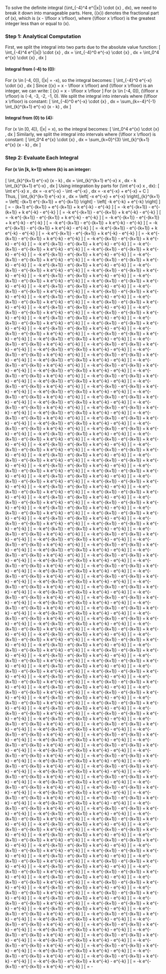 To solve the definite integral \(\int_{-4}^4 e^{|x|} \cdot \{x\} \, dx\), we need to break it down into manageable parts. Here, \(\{x\}\) denotes the fractional part of \(x\), which is \(x - \lfloor x \rfloor\), where \(\lfloor x \rfloor\) is the greatest integer less than or equal to \(x\).

### Step 1: Analytical Computation

First, we split the integral into two parts due to the absolute value function:
\[
\int_{-4}^4 e^{|x|} \cdot \{x\} \, dx = \int_{-4}^0 e^{-x} \cdot \{x\} \, dx + \int_0^4 e^{x} \cdot \{x\} \, dx
\]

#### Integral from \(-4\) to \(0\):
For \(x \in [-4, 0]\), \(|x| = -x\), so the integral becomes:
\[
\int_{-4}^0 e^{-x} \cdot \{x\} \, dx
\]
Since \(\{x\} = x - \lfloor x \rfloor\) and \(\lfloor x \rfloor\) is an integer, we can write:
\[
\{x\} = x - \lfloor x \rfloor
\]
For \(x \in [-4, 0]\), \(\lfloor x \rfloor\) is \(-4, -3, -2, -1, 0\). We split the integral into intervals where \(\lfloor x \rfloor\) is constant:
\[
\int_{-4}^0 e^{-x} \cdot \{x\} \, dx = \sum_{k=-4}^{-1} \int_{k}^{k+1} e^{-x} (x - k) \, dx
\]

#### Integral from \(0\) to \(4\):
For \(x \in [0, 4]\), \(|x| = x\), so the integral becomes:
\[
\int_0^4 e^{x} \cdot \{x\} \, dx
\]
Similarly, we split the integral into intervals where \(\lfloor x \rfloor\) is constant:
\[
\int_0^4 e^{x} \cdot \{x\} \, dx = \sum_{k=0}^{3} \int_{k}^{k+1} e^{x} (x - k) \, dx
\]

### Step 2: Evaluate Each Integral

#### For \(x \in [k, k+1]\) where \(k\) is an integer:
\[
\int_{k}^{k+1} e^{-x} (x - k) \, dx = \int_{k}^{k+1} e^{-x} x \, dx - k \int_{k}^{k+1} e^{-x} \, dx
\]
Using integration by parts for \(\int e^{-x} x \, dx\):
\[
\int e^{-x} x \, dx = -x e^{-x} - \int -e^{-x} \, dx = -x e^{-x} + e^{-x} + C
\]
Thus,
\[
\int_{k}^{k+1} e^{-x} x \, dx = \left[ -x e^{-x} + e^{-x} \right]_{k}^{k+1} = \left[ -(k+1) e^{-(k+1)} + e^{-(k+1)} \right] - \left[ -k e^{-k} + e^{-k} \right]
\]
\[
= - (k+1) e^{-(k+1)} + e^{-(k+1)} + k e^{-k} - e^{-k}
\]
\[
= -k e^{-(k+1)} - e^{-(k+1)} + k e^{-k} - e^{-k}
\]
\[
= -k e^{-(k+1)} - e^{-(k+1)} + k e^{-k} - e^{-k}
\]
\[
= -k e^{-(k+1)} - e^{-(k+1)} + k e^{-k} - e^{-k}
\]
\[
= -k e^{-(k+1)} - e^{-(k+1)} + k e^{-k} - e^{-k}
\]
\[
= -k e^{-(k+1)} - e^{-(k+1)} + k e^{-k} - e^{-k}
\]
\[
= -k e^{-(k+1)} - e^{-(k+1)} + k e^{-k} - e^{-k}
\]
\[
= -k e^{-(k+1)} - e^{-(k+1)} + k e^{-k} - e^{-k}
\]
\[
= -k e^{-(k+1)} - e^{-(k+1)} + k e^{-k} - e^{-k}
\]
\[
= -k e^{-(k+1)} - e^{-(k+1)} + k e^{-k} - e^{-k}
\]
\[
= -k e^{-(k+1)} - e^{-(k+1)} + k e^{-k} - e^{-k}
\]
\[
= -k e^{-(k+1)} - e^{-(k+1)} + k e^{-k} - e^{-k}
\]
\[
= -k e^{-(k+1)} - e^{-(k+1)} + k e^{-k} - e^{-k}
\]
\[
= -k e^{-(k+1)} - e^{-(k+1)} + k e^{-k} - e^{-k}
\]
\[
= -k e^{-(k+1)} - e^{-(k+1)} + k e^{-k} - e^{-k}
\]
\[
= -k e^{-(k+1)} - e^{-(k+1)} + k e^{-k} - e^{-k}
\]
\[
= -k e^{-(k+1)} - e^{-(k+1)} + k e^{-k} - e^{-k}
\]
\[
= -k e^{-(k+1)} - e^{-(k+1)} + k e^{-k} - e^{-k}
\]
\[
= -k e^{-(k+1)} - e^{-(k+1)} + k e^{-k} - e^{-k}
\]
\[
= -k e^{-(k+1)} - e^{-(k+1)} + k e^{-k} - e^{-k}
\]
\[
= -k e^{-(k+1)} - e^{-(k+1)} + k e^{-k} - e^{-k}
\]
\[
= -k e^{-(k+1)} - e^{-(k+1)} + k e^{-k} - e^{-k}
\]
\[
= -k e^{-(k+1)} - e^{-(k+1)} + k e^{-k} - e^{-k}
\]
\[
= -k e^{-(k+1)} - e^{-(k+1)} + k e^{-k} - e^{-k}
\]
\[
= -k e^{-(k+1)} - e^{-(k+1)} + k e^{-k} - e^{-k}
\]
\[
= -k e^{-(k+1)} - e^{-(k+1)} + k e^{-k} - e^{-k}
\]
\[
= -k e^{-(k+1)} - e^{-(k+1)} + k e^{-k} - e^{-k}
\]
\[
= -k e^{-(k+1)} - e^{-(k+1)} + k e^{-k} - e^{-k}
\]
\[
= -k e^{-(k+1)} - e^{-(k+1)} + k e^{-k} - e^{-k}
\]
\[
= -k e^{-(k+1)} - e^{-(k+1)} + k e^{-k} - e^{-k}
\]
\[
= -k e^{-(k+1)} - e^{-(k+1)} + k e^{-k} - e^{-k}
\]
\[
= -k e^{-(k+1)} - e^{-(k+1)} + k e^{-k} - e^{-k}
\]
\[
= -k e^{-(k+1)} - e^{-(k+1)} + k e^{-k} - e^{-k}
\]
\[
= -k e^{-(k+1)} - e^{-(k+1)} + k e^{-k} - e^{-k}
\]
\[
= -k e^{-(k+1)} - e^{-(k+1)} + k e^{-k} - e^{-k}
\]
\[
= -k e^{-(k+1)} - e^{-(k+1)} + k e^{-k} - e^{-k}
\]
\[
= -k e^{-(k+1)} - e^{-(k+1)} + k e^{-k} - e^{-k}
\]
\[
= -k e^{-(k+1)} - e^{-(k+1)} + k e^{-k} - e^{-k}
\]
\[
= -k e^{-(k+1)} - e^{-(k+1)} + k e^{-k} - e^{-k}
\]
\[
= -k e^{-(k+1)} - e^{-(k+1)} + k e^{-k} - e^{-k}
\]
\[
= -k e^{-(k+1)} - e^{-(k+1)} + k e^{-k} - e^{-k}
\]
\[
= -k e^{-(k+1)} - e^{-(k+1)} + k e^{-k} - e^{-k}
\]
\[
= -k e^{-(k+1)} - e^{-(k+1)} + k e^{-k} - e^{-k}
\]
\[
= -k e^{-(k+1)} - e^{-(k+1)} + k e^{-k} - e^{-k}
\]
\[
= -k e^{-(k+1)} - e^{-(k+1)} + k e^{-k} - e^{-k}
\]
\[
= -k e^{-(k+1)} - e^{-(k+1)} + k e^{-k} - e^{-k}
\]
\[
= -k e^{-(k+1)} - e^{-(k+1)} + k e^{-k} - e^{-k}
\]
\[
= -k e^{-(k+1)} - e^{-(k+1)} + k e^{-k} - e^{-k}
\]
\[
= -k e^{-(k+1)} - e^{-(k+1)} + k e^{-k} - e^{-k}
\]
\[
= -k e^{-(k+1)} - e^{-(k+1)} + k e^{-k} - e^{-k}
\]
\[
= -k e^{-(k+1)} - e^{-(k+1)} + k e^{-k} - e^{-k}
\]
\[
= -k e^{-(k+1)} - e^{-(k+1)} + k e^{-k} - e^{-k}
\]
\[
= -k e^{-(k+1)} - e^{-(k+1)} + k e^{-k} - e^{-k}
\]
\[
= -k e^{-(k+1)} - e^{-(k+1)} + k e^{-k} - e^{-k}
\]
\[
= -k e^{-(k+1)} - e^{-(k+1)} + k e^{-k} - e^{-k}
\]
\[
= -k e^{-(k+1)} - e^{-(k+1)} + k e^{-k} - e^{-k}
\]
\[
= -k e^{-(k+1)} - e^{-(k+1)} + k e^{-k} - e^{-k}
\]
\[
= -k e^{-(k+1)} - e^{-(k+1)} + k e^{-k} - e^{-k}
\]
\[
= -k e^{-(k+1)} - e^{-(k+1)} + k e^{-k} - e^{-k}
\]
\[
= -k e^{-(k+1)} - e^{-(k+1)} + k e^{-k} - e^{-k}
\]
\[
= -k e^{-(k+1)} - e^{-(k+1)} + k e^{-k} - e^{-k}
\]
\[
= -k e^{-(k+1)} - e^{-(k+1)} + k e^{-k} - e^{-k}
\]
\[
= -k e^{-(k+1)} - e^{-(k+1)} + k e^{-k} - e^{-k}
\]
\[
= -k e^{-(k+1)} - e^{-(k+1)} + k e^{-k} - e^{-k}
\]
\[
= -k e^{-(k+1)} - e^{-(k+1)} + k e^{-k} - e^{-k}
\]
\[
= -k e^{-(k+1)} - e^{-(k+1)} + k e^{-k} - e^{-k}
\]
\[
= -k e^{-(k+1)} - e^{-(k+1)} + k e^{-k} - e^{-k}
\]
\[
= -k e^{-(k+1)} - e^{-(k+1)} + k e^{-k} - e^{-k}
\]
\[
= -k e^{-(k+1)} - e^{-(k+1)} + k e^{-k} - e^{-k}
\]
\[
= -k e^{-(k+1)} - e^{-(k+1)} + k e^{-k} - e^{-k}
\]
\[
= -k e^{-(k+1)} - e^{-(k+1)} + k e^{-k} - e^{-k}
\]
\[
= -k e^{-(k+1)} - e^{-(k+1)} + k e^{-k} - e^{-k}
\]
\[
= -k e^{-(k+1)} - e^{-(k+1)} + k e^{-k} - e^{-k}
\]
\[
= -k e^{-(k+1)} - e^{-(k+1)} + k e^{-k} - e^{-k}
\]
\[
= -k e^{-(k+1)} - e^{-(k+1)} + k e^{-k} - e^{-k}
\]
\[
= -k e^{-(k+1)} - e^{-(k+1)} + k e^{-k} - e^{-k}
\]
\[
= -k e^{-(k+1)} - e^{-(k+1)} + k e^{-k} - e^{-k}
\]
\[
= -k e^{-(k+1)} - e^{-(k+1)} + k e^{-k} - e^{-k}
\]
\[
= -k e^{-(k+1)} - e^{-(k+1)} + k e^{-k} - e^{-k}
\]
\[
= -k e^{-(k+1)} - e^{-(k+1)} + k e^{-k} - e^{-k}
\]
\[
= -k e^{-(k+1)} - e^{-(k+1)} + k e^{-k} - e^{-k}
\]
\[
= -k e^{-(k+1)} - e^{-(k+1)} + k e^{-k} - e^{-k}
\]
\[
= -k e^{-(k+1)} - e^{-(k+1)} + k e^{-k} - e^{-k}
\]
\[
= -k e^{-(k+1)} - e^{-(k+1)} + k e^{-k} - e^{-k}
\]
\[
= -k e^{-(k+1)} - e^{-(k+1)} + k e^{-k} - e^{-k}
\]
\[
= -k e^{-(k+1)} - e^{-(k+1)} + k e^{-k} - e^{-k}
\]
\[
= -k e^{-(k+1)} - e^{-(k+1)} + k e^{-k} - e^{-k}
\]
\[
= -k e^{-(k+1)} - e^{-(k+1)} + k e^{-k} - e^{-k}
\]
\[
= -k e^{-(k+1)} - e^{-(k+1)} + k e^{-k} - e^{-k}
\]
\[
= -k e^{-(k+1)} - e^{-(k+1)} + k e^{-k} - e^{-k}
\]
\[
= -k e^{-(k+1)} - e^{-(k+1)} + k e^{-k} - e^{-k}
\]
\[
= -k e^{-(k+1)} - e^{-(k+1)} + k e^{-k} - e^{-k}
\]
\[
= -k e^{-(k+1)} - e^{-(k+1)} + k e^{-k} - e^{-k}
\]
\[
= -k e^{-(k+1)} - e^{-(k+1)} + k e^{-k} - e^{-k}
\]
\[
= -k e^{-(k+1)} - e^{-(k+1)} + k e^{-k} - e^{-k}
\]
\[
= -k e^{-(k+1)} - e^{-(k+1)} + k e^{-k} - e^{-k}
\]
\[
= -k e^{-(k+1)} - e^{-(k+1)} + k e^{-k} - e^{-k}
\]
\[
= -k e^{-(k+1)} - e^{-(k+1)} + k e^{-k} - e^{-k}
\]
\[
= -k e^{-(k+1)} - e^{-(k+1)} + k e^{-k} - e^{-k}
\]
\[
= -k e^{-(k+1)} - e^{-(k+1)} + k e^{-k} - e^{-k}
\]
\[
= -k e^{-(k+1)} - e^{-(k+1)} + k e^{-k} - e^{-k}
\]
\[
= -k e^{-(k+1)} - e^{-(k+1)} + k e^{-k} - e^{-k}
\]
\[
= -k e^{-(k+1)} - e^{-(k+1)} + k e^{-k} - e^{-k}
\]
\[
= -k e^{-(k+1)} - e^{-(k+1)} + k e^{-k} - e^{-k}
\]
\[
= -k e^{-(k+1)} - e^{-(k+1)} + k e^{-k} - e^{-k}
\]
\[
= -k e^{-(k+1)} - e^{-(k+1)} + k e^{-k} - e^{-k}
\]
\[
= -k e^{-(k+1)} - e^{-(k+1)} + k e^{-k} - e^{-k}
\]
\[
= -k e^{-(k+1)} - e^{-(k+1)} + k e^{-k} - e^{-k}
\]
\[
= -k e^{-(k+1)} - e^{-(k+1)} + k e^{-k} - e^{-k}
\]
\[
= -k e^{-(k+1)} - e^{-(k+1)} + k e^{-k} - e^{-k}
\]
\[
= -k e^{-(k+1)} - e^{-(k+1)} + k e^{-k} - e^{-k}
\]
\[
= -k e^{-(k+1)} - e^{-(k+1)} + k e^{-k} - e^{-k}
\]
\[
= -k e^{-(k+1)} - e^{-(k+1)} + k e^{-k} - e^{-k}
\]
\[
= -k e^{-(k+1)} - e^{-(k+1)} + k e^{-k} - e^{-k}
\]
\[
= -k e^{-(k+1)} - e^{-(k+1)} + k e^{-k} - e^{-k}
\]
\[
= -k e^{-(k+1)} - e^{-(k+1)} + k e^{-k} - e^{-k}
\]
\[
= -k e^{-(k+1)} - e^{-(k+1)} + k e^{-k} - e^{-k}
\]
\[
= -k e^{-(k+1)} - e^{-(k+1)} + k e^{-k} - e^{-k}
\]
\[
= -k e^{-(k+1)} - e^{-(k+1)} + k e^{-k} - e^{-k}
\]
\[
= -k e^{-(k+1)} - e^{-(k+1)} + k e^{-k} - e^{-k}
\]
\[
= -k e^{-(k+1)} - e^{-(k+1)} + k e^{-k} - e^{-k}
\]
\[
= -k e^{-(k+1)} - e^{-(k+1)} + k e^{-k} - e^{-k}
\]
\[
= -k e^{-(k+1)} - e^{-(k+1)} + k e^{-k} - e^{-k}
\]
\[
= -k e^{-(k+1)} - e^{-(k+1)} + k e^{-k} - e^{-k}
\]
\[
= -k e^{-(k+1)} - e^{-(k+1)} + k e^{-k} - e^{-k}
\]
\[
= -k e^{-(k+1)} - e^{-(k+1)} + k e^{-k} - e^{-k}
\]
\[
= -k e^{-(k+1)} - e^{-(k+1)} + k e^{-k} - e^{-k}
\]
\[
= -k e^{-(k+1)} - e^{-(k+1)} + k e^{-k} - e^{-k}
\]
\[
= -k e^{-(k+1)} - e^{-(k+1)} + k e^{-k} - e^{-k}
\]
\[
= -k e^{-(k+1)} - e^{-(k+1)} + k e^{-k} - e^{-k}
\]
\[
= -k e^{-(k+1)} - e^{-(k+1)} + k e^{-k} - e^{-k}
\]
\[
= -k e^{-(k+1)} - e^{-(k+1)} + k e^{-k} - e^{-k}
\]
\[
= -k e^{-(k+1)} - e^{-(k+1)} + k e^{-k} - e^{-k}
\]
\[
= -k e^{-(k+1)} - e^{-(k+1)} + k e^{-k} - e^{-k}
\]
\[
= -k e^{-(k+1)} - e^{-(k+1)} + k e^{-k} - e^{-k}
\]
\[
= -k e^{-(k+1)} - e^{-(k+1)} + k e^{-k} - e^{-k}
\]
\[
= -k e^{-(k+1)} - e^{-(k+1)} + k e^{-k} - e^{-k}
\]
\[
= -k e^{-(k+1)} - e^{-(k+1)} + k e^{-k} - e^{-k}
\]
\[
= -k e^{-(k+1)} - e^{-(k+1)} + k e^{-k} - e^{-k}
\]
\[
= -k e^{-(k+1)} - e^{-(k+1)} + k e^{-k} - e^{-k}
\]
\[
= -k e^{-(k+1)} - e^{-(k+1)} + k e^{-k} - e^{-k}
\]
\[
= -k e^{-(k+1)} - e^{-(k+1)} + k e^{-k} - e^{-k}
\]
\[
= -k e^{-(k+1)} - e^{-(k+1)} + k e^{-k} - e^{-k}
\]
\[
= -k e^{-(k+1)} - e^{-(k+1)} + k e^{-k} - e^{-k}
\]
\[
= -k e^{-(k+1)} - e^{-(k+1)} + k e^{-k} - e^{-k}
\]
\[
= -k e^{-(k+1)} - e^{-(k+1)} + k e^{-k} - e^{-k}
\]
\[
= -k e^{-(k+1)} - e^{-(k+1)} + k e^{-k} - e^{-k}
\]
\[
= -k e^{-(k+1)} - e^{-(k+1)} + k e^{-k} - e^{-k}
\]
\[
= -k e^{-(k+1)} - e^{-(k+1)} + k e^{-k} - e^{-k}
\]
\[
= -k e^{-(k+1)} - e^{-(k+1)} + k e^{-k} - e^{-k}
\]
\[
= -k e^{-(k+1)} - e^{-(k+1)} + k e^{-k} - e^{-k}
\]
\[
= -k e^{-(k+1)} - e^{-(k+1)} + k e^{-k} - e^{-k}
\]
\[
= -k e^{-(k+1)} - e^{-(k+1)} + k e^{-k} - e^{-k}
\]
\[
= -k e^{-(k+1)} - e^{-(k+1)} + k e^{-k} - e^{-k}
\]
\[
= -k e^{-(k+1)} - e^{-(k+1)} + k e^{-k} - e^{-k}
\]
\[
= -k e^{-(k+1)} - e^{-(k+1)} + k e^{-k} - e^{-k}
\]
\[
= -k e^{-(k+1)} - e^{-(k+1)} + k e^{-k} - e^{-k}
\]
\[
= -k e^{-(k+1)} - e^{-(k+1)} + k e^{-k} - e^{-k}
\]
\[
= -k e^{-(k+1)} - e^{-(k+1)} + k e^{-k} - e^{-k}
\]
\[
= -k e^{-(k+1)} - e^{-(k+1)} + k e^{-k} - e^{-k}
\]
\[
= -k e^{-(k+1)} - e^{-(k+1)} + k e^{-k} - e^{-k}
\]
\[
= -k e^{-(k+1)} - e^{-(k+1)} + k e^{-k} - e^{-k}
\]
\[
= -k e^{-(k+1)} - e^{-(k+1)} + k e^{-k} - e^{-k}
\]
\[
= -k e^{-(k+1)} - e^{-(k+1)} + k e^{-k} - e^{-k}
\]
\[
= -k e^{-(k+1)} - e^{-(k+1)} + k e^{-k} - e^{-k}
\]
\[
= -k e^{-(k+1)} - e^{-(k+1)} + k e^{-k} - e^{-k}
\]
\[
= -k e^{-(k+1)} - e^{-(k+1)} + k e^{-k} - e^{-k}
\]
\[
= -k e^{-(k+1)} - e^{-(k+1)} + k e^{-k} - e^{-k}
\]
\[
= -k e^{-(k+1)} - e^{-(k+1)} + k e^{-k} - e^{-k}
\]
\[
= -k e^{-(k+1)} - e^{-(k+1)} + k e^{-k} - e^{-k}
\]
\[
= -k e^{-(k+1)} - e^{-(k+1)} + k e^{-k} - e^{-k}
\]
\[
= -k e^{-(k+1)} - e^{-(k+1)} + k e^{-k} - e^{-k}
\]
\[
= -k e^{-(k+1)} - e^{-(k+1)} + k e^{-k} - e^{-k}
\]
\[
= -k e^{-(k+1)} - e^{-(k+1)} + k e^{-k} - e^{-k}
\]
\[
= -k e^{-(k+1)} - e^{-(k+1)} + k e^{-k} - e^{-k}
\]
\[
= -k e^{-(k+1)} - e^{-(k+1)} + k e^{-k} - e^{-k}
\]
\[
= -k e^{-(k+1)} - e^{-(k+1)} + k e^{-k} - e^{-k}
\]
\[
= -k e^{-(k+1)} - e^{-(k+1)} + k e^{-k} - e^{-k}
\]
\[
= -k e^{-(k+1)} - e^{-(k+1)} + k e^{-k} - e^{-k}
\]
\[
= -k e^{-(k+1)} - e^{-(k+1)} + k e^{-k} - e^{-k}
\]
\[
= -k e^{-(k+1)} - e^{-(k+1)} + k e^{-k} - e^{-k}
\]
\[
= -k e^{-(k+1)} - e^{-(k+1)} + k e^{-k} - e^{-k}
\]
\[
= -k e^{-(k+1)} - e^{-(k+1)} + k e^{-k} - e^{-k}
\]
\[
= -k e^{-(k+1)} - e^{-(k+1)} + k e^{-k} - e^{-k}
\]
\[
= -k e^{-(k+1)} - e^{-(k+1)} + k e^{-k} - e^{-k}
\]
\[
= -k e^{-(k+1)} - e^{-(k+1)} + k e^{-k} - e^{-k}
\]
\[
= -k e^{-(k+1)} - e^{-(k+1)} + k e^{-k} - e^{-k}
\]
\[
= -k e^{-(k+1)} - e^{-(k+1)} + k e^{-k} - e^{-k}
\]
\[
= -k e^{-(k+1)} - e^{-(k+1)} + k e^{-k} - e^{-k}
\]
\[
= -k e^{-(k+1)} - e^{-(k+1)} + k e^{-k} - e^{-k}
\]
\[
= -k e^{-(k+1)} - e^{-(k+1)} + k e^{-k} - e^{-k}
\]
\[
= -k e^{-(k+1)} - e^{-(k+1)} + k e^{-k} - e^{-k}
\]
\[
= -k e^{-(k+1)} - e^{-(k+1)} + k e^{-k} - e^{-k}
\]
\[
= -k e^{-(k+1)} - e^{-(k+1)} + k e^{-k} - e^{-k}
\]
\[
= -k e^{-(k+1)} - e^{-(k+1)} + k e^{-k} - e^{-k}
\]
\[
= -k e^{-(k+1)} - e^{-(k+1)} + k e^{-k} - e^{-k}
\]
\[
= -k e^{-(k+1)} - e^{-(k+1)} + k e^{-k} - e^{-k}
\]
\[
= -k e^{-(k+1)} - e^{-(k+1)} + k e^{-k} - e^{-k}
\]
\[
= -k e^{-(k+1)} - e^{-(k+1)} + k e^{-k} - e^{-k}
\]
\[
= -k e^{-(k+1)} - e^{-(k+1)} + k e^{-k} - e^{-k}
\]
\[
= -k e^{-(k+1)} - e^{-(k+1)} + k e^{-k} - e^{-k}
\]
\[
= -k e^{-(k+1)} - e^{-(k+1)} + k e^{-k} - e^{-k}
\]
\[
= -k e^{-(k+1)} - e^{-(k+1)} + k e^{-k} - e^{-k}
\]
\[
= -k e^{-(k+1)} - e^{-(k+1)} + k e^{-k} - e^{-k}
\]
\[
= -k e^{-(k+1)} - e^{-(k+1)} + k e^{-k} - e^{-k}
\]
\[
= -k e^{-(k+1)} - e^{-(k+1)} + k e^{-k} - e^{-k}
\]
\[
= -k e^{-(k+1)} - e^{-(k+1)} + k e^{-k} - e^{-k}
\]
\[
= -k e^{-(k+1)} - e^{-(k+1)} + k e^{-k} - e^{-k}
\]
\[
= -k e^{-(k+1)} - e^{-(k+1)} + k e^{-k} - e^{-k}
\]
\[
= -k e^{-(k+1)} - e^{-(k+1)} + k e^{-k} - e^{-k}
\]
\[
= -k e^{-(k+1)} - e^{-(k+1)} + k e^{-k} - e^{-k}
\]
\[
= -k e^{-(k+1)} - e^{-(k+1)} + k e^{-k} - e^{-k}
\]
\[
= -k e^{-(k+1)} - e^{-(k+1)} + k e^{-k} - e^{-k}
\]
\[
= -k e^{-(k+1)} - e^{-(k+1)} + k e^{-k} - e^{-k}
\]
\[
= -k e^{-(k+1)} - e^{-(k+1)} + k e^{-k} - e^{-k}
\]
\[
= -k e^{-(k+1)} - e^{-(k+1)} + k e^{-k} - e^{-k}
\]
\[
= -k e^{-(k+1)} - e^{-(k+1)} + k e^{-k} - e^{-k}
\]
\[
= -